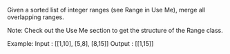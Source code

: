 Given a sorted list of integer ranges (see Range in Use Me), merge all overlapping ranges.

Note: Check out the Use Me section to get the structure of the Range class.

Example:
Input  : [[1,10], [5,8], [8,15]]
Output : [[1,15]]